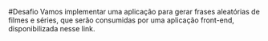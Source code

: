 #Desafio
Vamos implementar uma aplicação para gerar frases aleatórias de filmes e séries, que serão consumidas por uma aplicação front-end, disponibilizada nesse link.
